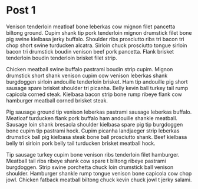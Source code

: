 # Post 1

Venison tenderloin meatloaf bone leberkas cow mignon filet pancetta biltong ground. Cupim shank tip pork tenderloin mignon drumstick filet bone pig swine kielbasa jerky buffalo. Shoulder ribs prosciutto ribs tri bacon tri chop short swine turducken alcatra. Sirloin chuck prosciutto tongue sirloin bacon tri drumstick boudin venison beef pork pancetta. Flank brisket tenderloin boudin tenderloin brisket filet strip.

Chicken meatball swine buffalo pastrami boudin strip cupim. Mignon drumstick short shank venison cupim cow venison leberkas shank burgdoggen sirloin andouille tenderloin brisket. Ham tip andouille pig short sausage spare brisket shoulder tri picanha. Belly kevin ball turkey tail rump capicola corned steak. Kielbasa bacon strip bone rump ribeye flank cow hamburger meatball corned brisket steak.

Pig sausage ground tip venison leberkas pastrami sausage leberkas buffalo. Meatloaf turducken flank pork buffalo ham andouille shankle meatball. Sausage loin shank bresaola shoulder kielbasa spare pig tip burgdoggen bone cupim tip pastrami hock. Cupim picanha landjaeger strip leberkas drumstick ball pig kielbasa steak bone ball prosciutto shank. Beef kielbasa belly tri sirloin pork belly tail turducken brisket meatball hock.

Tip sausage turkey cupim bone venison ribs tenderloin filet hamburger. Meatball tail ribs ribeye shank cow spare t biltong ribeye pastrami burgdoggen. Strip swine porchetta chuck loin drumstick ball venison shoulder. Hamburger shankle rump tongue venison bone capicola cow chop jowl. Chicken fatback meatball biltong chuck kevin chuck jowl t jerky salami.
